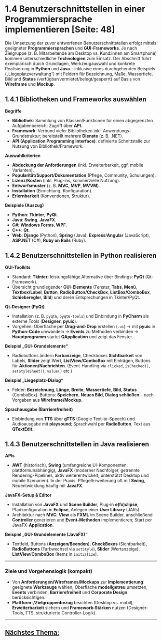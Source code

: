 # 1.4 Benutzerschnittstellen in einer Programmiersprache implementieren [Seite: 48]

Die Umsetzung der zuvor entworfenen Benutzerschnittstellen erfolgt mittels geeigneter **Programmiersprachen** und **GUI-Frameworks**. Je nach Zielgruppe (z. B. Mitarbeitende am Desktop vs. Kund:innen am Smartphone) kommen unterschiedliche **Technologien** zum Einsatz. Der Abschnitt führt exemplarisch durch Grundlagen, Werkzeugauswahl und konkrete Realisierung in **Python** und **Java** – inklusive eines durchgehenden Beispiels („Liegeplatzverwaltung“) mit Feldern für Bezeichnung, Maße, Wassertiefe, Bild und **Status** (verfügbar/vermietet/belegt/gesperrt) auf Basis von **Wireframe** und **Mockup**. 

## 1.4.1 Bibliotheken und Frameworks auswählen

**Begriffe**

* **Bibliothek**: Sammlung von Klassen/Funktionen für einen abgegrenzten Aufgabenbereich; Zugriff über **API**.
* **Framework**: Verbund vieler Bibliotheken inkl. Anwendungs-Grundstruktur; bereitstellt mehrere **Dienste** (z. B. .NET).
* **API (Application Programming Interface)**: definierte Schnittstelle zur Nutzung von Bibliothek/Framework. 

**Auswahlkriterien**

* **Abdeckung der Anforderungen** (inkl. Erweiterbarkeit, ggf. mobile Varianten).
* **Popularität/Support/Dokumentation** (Pflege, Community, Schulungen).
* **Lizenz/Kosten** (inkl. Plug-ins, kommerzielle Nutzung).
* **Entwurfsmuster** (z. B. **MVC**, **MVP**, **MVVM**).
* **Installation** (Einrichtung, Konfiguration).
* **Erlernbarkeit** (Konventionen, Struktur). 

**Beispiele (Auszug)**

* **Python**: **Tkinter**, **PyQt**.
* **Java**: **Swing**, **JavaFX**.
* **C#**: **Windows Forms**, **WPF**.
* **C++**: **Qt**.
* **Web**: **Django** (Python), **Spring** (Java), **Express**/**Angular** (JavaScript), **ASP.NET** (C#), **Ruby on Rails** (Ruby). 

## 1.4.2 Benutzerschnittstellen in **Python** realisieren

**GUI-Toolkits**

* Standard: **Tkinter**; leistungsfähige Alternative über Bindings: **PyQt** (Qt-Framework).
* Übersicht grundlegender **GUI-Elemente** (Fenster, **Tabs**, **Menü**, **Textbox/Label**, **Button**, **RadioButton/CheckBox**, **ListBox/ComboBox**, **Schieberegler**, **Bild**) und deren Entsprechungen in Tkinter/PyQt. 

**Qt-Designer (PyQt)**

* Installation (z. B. `pyqt6`, `pyqt6-tools`) und Einbindung in **PyCharm** als externe Tools (**Designer**, **pyuic**).
* Vorgehen: Oberfläche per **Drag-and-Drop** erstellen (`.ui`) → mit **pyuic** in **Python-Code** umwandeln → **Events** zu Methoden verbinden → **Hauptprogramm** startet **QApplication** und zeigt das Fenster. 

**Beispiel „GUI-Grundelemente“**

* Radiobuttons ändern **Farbanzeige**, Checkboxes **Sichtbarkeit** von Labels, **Slider** zeigt Wert, **ListView/ComboBox** mit Einträgen, Buttons für **Aktionen/Nachrichten**. (Event-Handling via `clicked`, `isChecked()`, `setStyleSheet()`, `value()` etc.) 

**Beispiel „Liegeplatz-Dialog“**

* Felder: **Bezeichnung**, **Länge**, **Breite**, **Wassertiefe**, **Bild**, **Status** (ComboBox). Buttons: **Speichern**, **Neues Bild**, **Dialog schließen** – nach Vorgaben aus **Wireframe/Mockup**. 

**Sprachausgabe (Barrierefreiheit)**

* Einbindung von **TTS** über **gTTS** (Google Text-to-Speech) und Audioausgabe mit **playsound**; Sprachwahl per **RadioButton**, Text aus **QTextEdit**. 

## 1.4.3 Benutzerschnittstellen in **Java** realisieren

**APIs**

* **AWT** (historisch), **Swing** (umfangreiche UI-Komponenten, plattformunabhängig), **JavaFX** (moderner Nachfolger, getrennte Rendering-Pipelines, aktiv weiterentwickelt; unterstützt Desktop und mobile Szenarien). In der Praxis: Pflege/Erweiterung oft mit **Swing**, Neuentwicklung häufig mit **JavaFX**. 

**JavaFX-Setup & Editor**

* Installation von **JavaFX** und **Scene Builder**, Plug-in **e(fx)clipse**, Pfadkonfiguration in **Eclipse**, Anlegen einer **User Library** (JARs).
* Architektur nach **MVC**: **View** als **FXML** im Scene Builder, anschließend **Controller** generieren und **Event-Methoden** implementieren; Start per JavaFX-**Application**. 

**Beispiel „GUI-Grundelemente (JavaFX)“**

* Textfeld, Buttons (**Anzeigen/Beenden**), **CheckBoxes** (Sichtbarkeit), **RadioButtons** (Farbwechsel via `setStyle`), **Slider** (Wertanzeige), **ListView**/**ComboBox** (Items in `initialize`). 

---

### Ziele und Vorgehenslogik (kompakt)

* Von **Anforderungen/Wireframes/Mockups** zur **Implementierung**: geeignete **Werkzeuge** wählen, Oberfläche **modellgetreu** umsetzen, **Events** verbinden, **Barrierefreiheit** und **Corporate Design** berücksichtigen.
* **Plattform-/Zielgruppenbezug** beachten (Desktop vs. mobil), **Erweiterbarkeit** sichern und **Framework-Stärken** nutzen (Designer-Tools, TTS, strukturierte Controller-Logik). 

---

## [Nächstes Thema:](./1.4.1_Bibliotheken_und_Frameworks_auswaehlen.md)